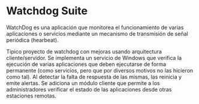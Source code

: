 ﻿# Watchdog Suite

WatchDog es una aplicación que monitorea el funcionamiento de varias aplicaciones o servicios mediante un mecanismo de transmisión de señal periódica (hearbeat).

Típico proyecto de watchdog con mejoras usando arquitectura cliente/servidor.
Se implementa un servicio de Windows que verifica la ejecución de varias
aplicaciones que deben ejecutarse de forma permanente (como servicios, pero
que por diversos motivos no las hicieron como tal). Al detectar la falta de
respuesta de las mismas, las reinicia y emite alertas. Se adiciona un módulo
cliente que permite a los administradores verificar el estado de las aplicaciones
desde otras estaciones remotas.